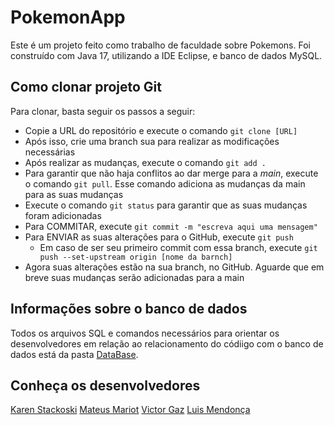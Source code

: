 # PokemonApp
Este é um projeto feito como trabalho de faculdade sobre Pokemons. Foi construído com Java 17, utilizando a IDE Eclipse, e banco de dados MySQL.

## Como clonar projeto Git
Para clonar, basta seguir os passos a seguir:
* Copie a URL do repositório e execute o comando `git clone [URL]`
* Após isso, crie uma branch sua para realizar as modificações necessárias
* Após realizar as mudanças, execute o comando `git add .`
* Para garantir que não haja conflitos ao dar merge para a *main*, execute o comando `git pull`. Esse comando adiciona as mudanças da main para as suas mudanças
* Execute o comando `git status` para garantir que as suas mudanças foram adicionadas
* Para COMMITAR, execute `git commit -m "escreva aqui uma mensagem"`
* Para ENVIAR as suas alterações para o GitHub, execute `git push`
  * Em caso de ser seu primeiro commit com essa branch, execute `git push --set-upstream origin [nome da barnch]`
* Agora suas alterações estão na sua branch, no GitHub. Aguarde que em breve suas mudanças serão adicionadas para a main

## Informações sobre o banco de dados

Todos os arquivos SQL e comandos necessários para orientar os desenvolvedores em relação ao relacionamento do códiigo com o banco de dados está da pasta [DataBase](https://github.com/KarenStackoski/PokemonApp/tree/main/DataBase).

## Conheça os desenvolvedores
[Karen Stackoski](https://github.com/KarenStackoski)
[Mateus Mariot](https://github.com/korott)
[Victor Gaz](https://github.com/xLeotte)
[Luis Mendonça](https://github.com/luisgabrielmr)
